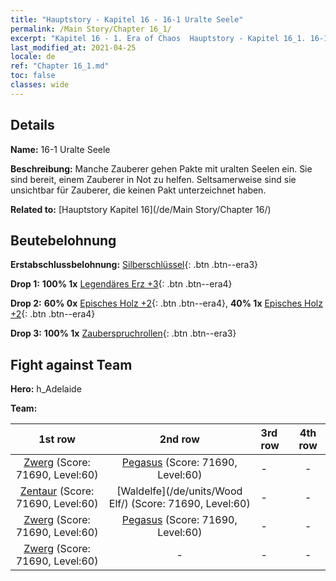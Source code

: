 ```yaml
---
title: "Hauptstory - Kapitel 16 - 16-1 Uralte Seele"
permalink: /Main Story/Chapter 16_1/
excerpt: "Kapitel 16 - 1. Era of Chaos  Hauptstory - Kapitel 16_1. 16-1 Uralte Seele"
last_modified_at: 2021-04-25
locale: de
ref: "Chapter 16_1.md"
toc: false
classes: wide
---
```


## Details

 **Name:** 16-1 Uralte Seele

 **Beschreibung:** Manche Zauberer gehen Pakte mit uralten Seelen ein. Sie sind bereit, einem Zauberer in Not zu helfen. Seltsamerweise sind sie unsichtbar für Zauberer, die keinen Pakt unterzeichnet haben.

 **Related to:** [Hauptstory Kapitel 16](/de/Main Story/Chapter 16/)

## Beutebelohnung

 **Erstabschlussbelohnung:** [Silberschlüssel](/ItemsDE/con_693/){: .btn .btn--era3}

 **Drop 1:** **100% 1x** [Legendäres Erz +3](/ItemsDE/mat_54/){: .btn .btn--era4}

 **Drop 2:** **60% 0x** [Episches Holz +2](/ItemsDE/mat_48/){: .btn .btn--era4}, **40% 1x** [Episches Holz +2](/ItemsDE/mat_48/){: .btn .btn--era4}

 **Drop 3:** **100% 1x** [Zauberspruchrollen](/ItemsDE/con_694/){: .btn .btn--era3}


## Fight against Team
 **Hero:** h_Adelaide

 **Team:**


  | 1st row | 2nd row | 3rd row | 4th row |
  |:----:|:----:|:----|:----:|
  | [Zwerg](/de/units/Dwarf/) (Score: 71690, Level:60)  | [Pegasus](/de/units/Pegasus/) (Score: 71690, Level:60)  | - | - |
  | [Zentaur](/de/units/Centaur/) (Score: 71690, Level:60)  | [Waldelfe](/de/units/Wood Elf/) (Score: 71690, Level:60)  | - | - |
  | [Zwerg](/de/units/Dwarf/) (Score: 71690, Level:60)  | [Pegasus](/de/units/Pegasus/) (Score: 71690, Level:60)  | - | - |
  | [Zwerg](/de/units/Dwarf/) (Score: 71690, Level:60)  | - | - | - |


